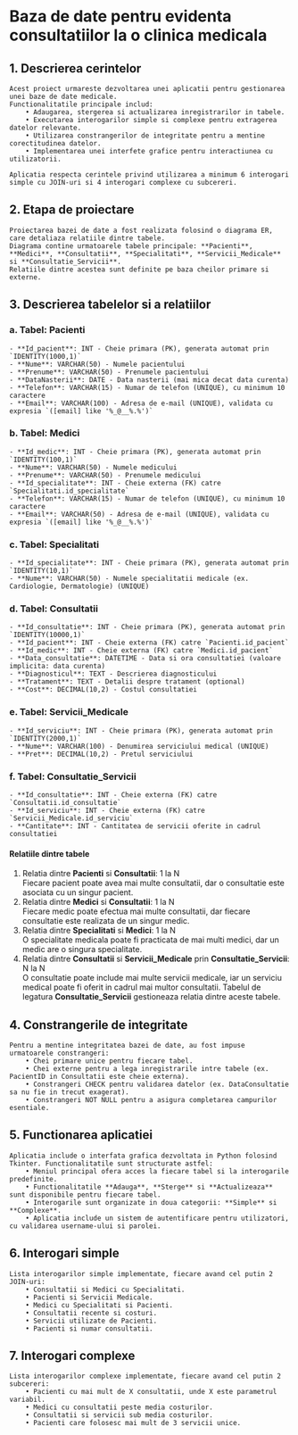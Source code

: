 # Baza de date pentru evidenta consultatiilor la o clinica medicala

## 1. Descrierea cerintelor
	Acest proiect urmareste dezvoltarea unei aplicatii pentru gestionarea unei baze de date medicale. 
	Functionalitatile principale includ:
		• Adaugarea, stergerea si actualizarea inregistrarilor in tabele.
		• Executarea interogarilor simple si complexe pentru extragerea datelor relevante.
		• Utilizarea constrangerilor de integritate pentru a mentine corectitudinea datelor.
		• Implementarea unei interfete grafice pentru interactiunea cu utilizatorii.
	
	Aplicatia respecta cerintele privind utilizarea a minimum 6 interogari simple cu JOIN-uri si 4 interogari complexe cu subcereri.

## 2. Etapa de proiectare
	Proiectarea bazei de date a fost realizata folosind o diagrama ER, care detaliaza relatiile dintre tabele. 
	Diagrama contine urmatoarele tabele principale: **Pacienti**, **Medici**, **Consultatii**, **Specialitati**, **Servicii_Medicale** si **Consultatie_Servicii**. 
	Relatiile dintre acestea sunt definite pe baza cheilor primare si externe.

## 3. Descrierea tabelelor si a relatiilor

### a. Tabel: Pacienti
	- **Id_pacient**: INT - Cheie primara (PK), generata automat prin `IDENTITY(1000,1)`
	- **Nume**: VARCHAR(50) - Numele pacientului
	- **Prenume**: VARCHAR(50) - Prenumele pacientului
	- **DataNasterii**: DATE - Data nasterii (mai mica decat data curenta)
	- **Telefon**: VARCHAR(15) - Numar de telefon (UNIQUE), cu minimum 10 caractere
	- **Email**: VARCHAR(100) - Adresa de e-mail (UNIQUE), validata cu expresia `([email] like '%_@__%.%')`

### b. Tabel: Medici
	- **Id_medic**: INT - Cheie primara (PK), generata automat prin `IDENTITY(100,1)`
	- **Nume**: VARCHAR(50) - Numele medicului
	- **Prenume**: VARCHAR(50) - Prenumele medicului
	- **Id_specialitate**: INT - Cheie externa (FK) catre `Specialitati.id_specialitate`
	- **Telefon**: VARCHAR(15) - Numar de telefon (UNIQUE), cu minimum 10 caractere
	- **Email**: VARCHAR(50) - Adresa de e-mail (UNIQUE), validata cu expresia `([email] like '%_@__%.%')`

### c. Tabel: Specialitati
	- **Id_specialitate**: INT - Cheie primara (PK), generata automat prin `IDENTITY(10,1)`
	- **Nume**: VARCHAR(50) - Numele specialitatii medicale (ex. Cardiologie, Dermatologie) (UNIQUE)

### d. Tabel: Consultatii
	- **Id_consultatie**: INT - Cheie primara (PK), generata automat prin `IDENTITY(10000,1)`
	- **Id_pacient**: INT - Cheie externa (FK) catre `Pacienti.id_pacient`
	- **Id_medic**: INT - Cheie externa (FK) catre `Medici.id_pacient`
	- **Data_consultatie**: DATETIME - Data si ora consultatiei (valoare implicita: data curenta)
	- **Diagnosticul**: TEXT - Descrierea diagnosticului
	- **Tratament**: TEXT - Detalii despre tratament (optional)
	- **Cost**: DECIMAL(10,2) - Costul consultatiei

### e. Tabel: Servicii_Medicale
	- **Id_serviciu**: INT - Cheie primara (PK), generata automat prin `IDENTITY(2000,1)`
	- **Nume**: VARCHAR(100) - Denumirea serviciului medical (UNIQUE)
	- **Pret**: DECIMAL(10,2) - Pretul serviciului

### f. Tabel: Consultatie_Servicii
	- **Id_consultatie**: INT - Cheie externa (FK) catre `Consultatii.id_consultatie`
	- **Id_serviciu**: INT - Cheie externa (FK) catre `Servicii_Medicale.id_serviciu`
	- **Cantitate**: INT - Cantitatea de servicii oferite in cadrul consultatiei

#### Relatiile dintre tabele
1. Relatia dintre **Pacienti** si **Consultatii**: 1 la N  
		Fiecare pacient poate avea mai multe consultatii, dar o consultatie este asociata cu un singur pacient.
2. Relatia dintre **Medici** si **Consultatii**: 1 la N  
		Fiecare medic poate efectua mai multe consultatii, dar fiecare consultatie este realizata de un singur medic.
3. Relatia dintre **Specialitati** si **Medici**: 1 la N  
		O specialitate medicala poate fi practicata de mai multi medici, dar un medic are o singura specialitate.
4. Relatia dintre **Consultatii** si **Servicii_Medicale** prin **Consultatie_Servicii**: N la N  
		O consultatie poate include mai multe servicii medicale, iar un serviciu medical poate fi oferit in cadrul mai multor consultatii. 
		Tabelul de legatura **Consultatie_Servicii** gestioneaza relatia dintre aceste tabele.

## 4. Constrangerile de integritate
	Pentru a mentine integritatea bazei de date, au fost impuse urmatoarele constrangeri:
		• Chei primare unice pentru fiecare tabel.
		• Chei externe pentru a lega inregistrarile intre tabele (ex. PacientID in Consultatii este cheie externa).
		• Constrangeri CHECK pentru validarea datelor (ex. DataConsultatie sa nu fie in trecut exagerat).
		• Constrangeri NOT NULL pentru a asigura completarea campurilor esentiale.

## 5. Functionarea aplicatiei
	Aplicatia include o interfata grafica dezvoltata in Python folosind Tkinter. Functionalitatile sunt structurate astfel:
		• Meniul principal ofera acces la fiecare tabel si la interogarile predefinite.
		• Functionalitatile **Adauga**, **Sterge** si **Actualizeaza** sunt disponibile pentru fiecare tabel.
		• Interogarile sunt organizate in doua categorii: **Simple** si **Complexe**. 
		• Aplicatia include un sistem de autentificare pentru utilizatori, cu validarea username-ului si parolei.

## 6. Interogari simple
	Lista interogarilor simple implementate, fiecare avand cel putin 2 JOIN-uri:
		• Consultatii si Medici cu Specialitati.
		• Pacienti si Servicii Medicale.
		• Medici cu Specialitati si Pacienti.
		• Consultatii recente si costuri.
		• Servicii utilizate de Pacienti.
		• Pacienti si numar consultatii.

## 7. Interogari complexe
	Lista interogarilor complexe implementate, fiecare avand cel putin 2 subcereri:
		• Pacienti cu mai mult de X consultatii, unde X este parametrul variabil.
		• Medici cu consultatii peste media costurilor.
		• Consultatii si servicii sub media costurilor.
		• Pacienti care folosesc mai mult de 3 servicii unice.
